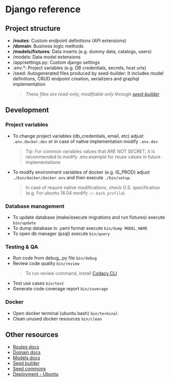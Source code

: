 # Django reference

## Project structure

-   **/routes**: Custom endpoint definitions (API extensions)
-   **/domain**: Business logic methods
-   **/models/fixtures**: Data inserts (e.g. dummy data, catalogs, users)
-   /models: Data model extensions
-   /app/settings.py: Custom django settings
-	.env.*: Project variables (e.g. DB credentials, secrets, host urls) 
-   /seed: Autogenerated files produced by seed-builder: It includes model definitions, CRUD endpoint creation, serializers and graphql implementation
    >   *These files are *read-only*, modifiable only through [seed-builder](./110_seed_builder.md)*
    
## Development

### Project variables

- To change project variables (db_credentials, email, etc) adjust `.env.docker.dev` or in case of native implementation modify `.env.dev`
    >   Tip: For common variables values that ARE NOT SECRET, it is recommended to modify .env.example for reuse values in future implementations

- To modify environment variables of docker (e.g. IS_PROD) adjust `./bin/docker/docker.env` and then execute `./bin/setup`.
    >   In case of require native modifications, check O.S. specification (e.g. For ubuntu 18.04 modify `~/.bash_profile`)

### Database management

-   To update database (make/execute migrations and run fixtures) execute `bin/update`
-   To dump database in .yaml format execute `bin/dump MODEL_NAME`
-   To open db manager (psql) execute `bin/query`

### Testing & QA

-   Run code from debug_.py file `bin/debug`
-   Review code quality `bin/review`
    >   To run review command, install [Codacy CLI](https://github.com/codacy/codacy-analysis-cli)
-   Test use cases `bin/test`
-   Generate code coverage report `bin/coverage`

### Docker

-   Open docker terminal (ubuntu bash) `bin/terminal`
-   Clean unused docker resources `bin/clean`

## Other resources

-   [Routes docs](./020_routes.md)
-   [Domain docs](./030_domain.md)
-   [Models docs](./040_models.md)
-   [Seed builder](./110_seed_builder.md)
-   [Seed commons](./120_seed_commons.md)
-   [Deployment - Ubuntu](./220_ubuntu.md)